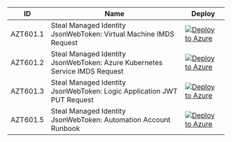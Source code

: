 | ID          | Name                                                             |Deploy|
| ----------- |------------------------------------------------------------------|------|
| AZT601.1    | Steal Managed Identity JsonWebToken: Virtual Machine IMDS Request|[![Deploy to Azure](https://aka.ms/deploytoazurebutton)](https://portal.azure.com/#create/Microsoft.Template/uri/https%3A%2F%2Fraw.githubusercontent.com%2Fmicrosoft%2FAzDetectSuite%2Fmain%2FAzureThreatResearchMatrix%2FCredentialAccess%2FAZT601%2FAZT601-1.json)|
| AZT601.2    | Steal Managed Identity JsonWebToken: Azure Kubernetes Service IMDS Request|[![Deploy to Azure](https://aka.ms/deploytoazurebutton)](https://portal.azure.com/#create/Microsoft.Template/uri/https%3A%2F%2Fraw.githubusercontent.com%2Fmicrosoft%2FAzDetectSuite%2Fmain%2FAzureThreatResearchMatrix%2FCredentialAccess%2FAZT601%2FAZT601-2.json)|
| AZT601.3    | Steal Managed Identity JsonWebToken: Logic Application JWT PUT Request|[![Deploy to Azure](https://aka.ms/deploytoazurebutton)](https://portal.azure.com/#create/Microsoft.Template/uri/https%3A%2F%2Fraw.githubusercontent.com%2Fmicrosoft%2FAzDetectSuite%2Fmain%2FAzureThreatResearchMatrix%2FCredentialAccess%2FAZT601%2FAZT601-3.json)|
| AZT601.5    | Steal Managed Identity JsonWebToken: Automation Account Runbook|[![Deploy to Azure](https://aka.ms/deploytoazurebutton)](https://portal.azure.com/#create/Microsoft.Template/uri/https%3A%2F%2Fraw.githubusercontent.com%2Fmicrosoft%2FAzDetectSuite%2Fmain%2FAzureThreatResearchMatrix%2FCredentialAccess%2FAZT601%2FAZT601-5.json)|
